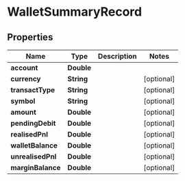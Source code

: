 
# WalletSummaryRecord

## Properties
Name | Type | Description | Notes
------------ | ------------- | ------------- | -------------
**account** | **Double** |  | 
**currency** | **String** |  |  [optional]
**transactType** | **String** |  |  [optional]
**symbol** | **String** |  |  [optional]
**amount** | **Double** |  |  [optional]
**pendingDebit** | **Double** |  |  [optional]
**realisedPnl** | **Double** |  |  [optional]
**walletBalance** | **Double** |  |  [optional]
**unrealisedPnl** | **Double** |  |  [optional]
**marginBalance** | **Double** |  |  [optional]



